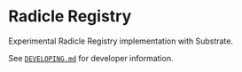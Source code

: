 Radicle Registry
================

Experimental Radicle Registry implementation with Substrate.

See [`DEVELOPING.md`][dev-manual] for developer information.

[dev-manual]: ./DEVELOPING.md

